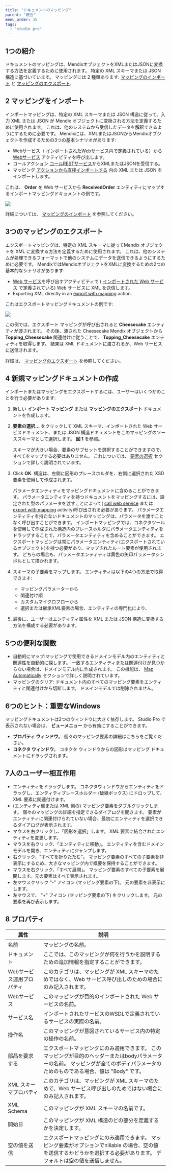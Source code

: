 ```yaml
---
title: "ドキュメントのマッピング"
parent: "統合"
menu_order: 35
tags:
  - "studio pro"
---
```


## 1つの紹介

ドキュメントのマッピングは、MendixオブジェクトをXMLまたはJSONに変換する方法を定義するために使用されます。 特定の XML スキーマまたは JSON 構造に基づいています。 マッピングには 2 種類あります: [マッピングのインポート](import-mappings) と [マッピングのエクスポート](export-mappings).

## 2 マッピングをインポート

インポートマッピングは、特定の XML スキーマまたは JSON 構造に従って、入力 XML または JSON が Mendix オブジェクトに変換される方法を定義するために使用されます。 これは、他のシステムから受信したデータを解釈できるようにするために必要です。 Mendixには、XMLまたはJSONからMendixオブジェクトを作成するための3つの基本シナリオがあります:

*   Webサービス（ [インポートされたWebサービス](consumed-web-service)内で定義されている）から [Webサービス](call-web-service-action) アクティビティを呼び出します。
*   コールアクション [コールRESTサービス](call-rest-action)からXMLまたはJSONを受信する。
*   マッピング [アクションから直接インポートする](import-mapping-action) 内の XML または JSON をインポートします。

これは、 **Order** を Web サービスから **ReceivedOrder** エンティティにマップするインポートマッピングドキュメントの例です。

![](attachments/16713725/16843933.png)

詳細については、 [マッピングのインポート](import-mappings) を参照してください。

## 3つのマッピングのエクスポート

エクスポートマッピングは、特定の XML スキーマに従ってMendix オブジェクトを XML に変換する方法を定義するために使用されます。 これは、他のシステムが処理できるフォーマットで他のシステムにデータを送信できるようにするために必要です。 MendixではMendixオブジェクトをXMLに変換するための2つの基本的なシナリオがあります:

*   [Web サービス](consumed-web-service)を呼び出すアクティビティで ( [インポートされた Web サービス](call-web-service-action) で定義されている) Web サービスに XML を送信します。
*   Exporting XML directly in an [export with mapping](export-mapping-action) action.

これはエクスポートマッピングドキュメントの例です:

![](attachments/16713726/16843940.png)

この例では、エクスポート マッピングが呼び出されると **Cheesecake** エンティティが渡されます。 その後、渡された Cheesecake Mendix オブジェクトから **Topping_Cheesecake** 関連付けに従うことで、 **Topping_Cheesecake** エンティティを取得します。 結果は XML ドキュメントに渡されるか、Web サービスに送信されます。

詳細は、 [マッピングのエクスポート](export-mappings) を参照してください。

## 4 新規マッピングドキュメントの作成

インポートまたはマッピングをエクスポートするには、ユーザーはいくつかのことを行う必要があります:

1.  新しい **インポート マッピング** または **マッピングのエクスポート** ドキュメントを作成します。

2.  **要素の選択...** をクリックして XML スキーマ、インポートされた Web サービスドキュメント、または JSON 構造ドキュメントをこのマッピングのソーススキーマとして選択します。 **図 1** を参照。

    スキーマが大きい場合、要素のサブセットを選択することができますので、すべてをマップする必要はありません。 これについては、 [要素の選択](select--elements) セクションで詳しく説明されています。

3.  Click **OK**. 構造は、左側に図形のプレースホルダを、右側に選択された XSD 要素を使用して作成されます。

    パラメータエンティティをマッピングドキュメントに含めることができます。 パラメータエンティティを持つドキュメントをマッピングするには、設定された型のパラメータを渡すことによって( [call web service](call-web-service-action) または [export with mapping](export-mapping-action) activity)呼び出される必要があります。 パラメータエンティティを持たないドキュメントのマッピングは、パラメータを渡すことなく呼び出すことができます。 インポートマッピングでは、コネクタツールを使用して作成された構造内のプレースホルダにパラメータエンティティをドラッグすることで、パラメータエンティティを含めることができます。 エクスポートマッピングは常にパラメータエンティティ(エクスポートされているオブジェクト)を持つ必要があり、マップされたルート要素が使用されます。 どちらの場合も、パラメータエンティティは黄色の矢印パラメータシンボルとして描かれます。

4.  スキーマの子要素をマップします。 エンティティは以下の4つの方法で取得できます:

    * マッピングパラメーターから
    * 関連付け順
    * カスタムマイクロフローから
    * 選択または継承XML要素の場合、エンティティの専門化により、

5.  最後に、ユーザーはエンティティ属性を XML または JSON 構造に変換する方法を構成する必要があります。

## 5つの便利な関数

*   自動的にマップ:マッピングで使用できるドメインモデル内のエンティティと関連性を自動的に探します。 一致するエンティティまたは関連付けが見つからない場合は、ドメインモデル内に作成されます。 この機能は、 [Map Automatically](map-automatically) セクションで詳しく説明されています。
*   マッピングのクリア: ドキュメント内のすべてのマッピング要素をエンティティと関連付けから切断します。 ドメインモデルでは削除されません。

## 6つのヒント：重要なWindows

マッピングドキュメントは2つのウィンドウに大きく依存します。 Studio Pro で表示されない場合は、 **ビューメニュー** から有効にすることができます。

*   **プロパティ ウィンドウ**。 個々のマッピング要素の詳細はこちらをご覧ください。
*   **コネクタ ウィンドウ**。 コネクタ ウィンドウからの図形はマッピング ドキュメントにドラッグされます。

## 7人のユーザー相互作用

*   エンティティをドラッグします。 コネクタウィンドウからエンティティをドラッグし、エンティティプレースホルダー (破線ボックス) にドロップして、XML 要素に関連付けます。
*   (エンティティ側または XML 側の) マッピング要素をダブルクリックします。 個々のマッピングの詳細を指定できるダイアログを開きます。 要素がエンティティに関連付けられていない場合、最初にエンティティを選択できるダイアログが表示されます。
*   マウスを右クリックし、「図形を選択」します。 XML 要素に結合されたエンティティを変更します。
*   マウスを右クリック、「エンティティに移動」。 エンティティを含むドメインモデルを開き、エンティティにジャンプします。
*   右クリック、"すべてを折りたたむ"。 マッピング要素のすべての子要素を非表示にするため、大きなマッピング内で概要を保持することができます。
*   マウスを右クリック、「すべて展開」。 マッピング要素のすべての子要素を展開します。元の要素はすべて表示されます。
*   左マウスクリック "-" アイコン (マッピング要素の下)。 元の要素を非表示にします。
*   左マウスで、 "+" アイコン (マッピング要素の下) をクリックします。 元の要素を再び表示します。

## 8 プロパティ

| 属性             | 説明                                                                                                |
| -------------- | ------------------------------------------------------------------------------------------------- |
| 名前             | マッピングの名前。                                                                                         |
| ドキュメント         | ここでは、このマッピングが何を行うかを説明するための追加情報を指定することができます。                                                       |
| Webサービス運用プロパティ | このカテゴリは、マッピングが XML スキーマのためではなく、Web サービス呼び出しのための場合にのみ記入されます。                                       |
| Webサービス        | このマッピングが目的のインポートされた Web サービスの名前。                                                                  |
| サービス名          | インポートされたサービスのWSDLで定義されているサービスの実際の名前。                                                              |
| 操作名            | このマッピングが意図されているサービス内の特定の操作の名前。                                                                    |
| 部品を要求する        | エクスポートマッピングにのみ適用できます。 このマッピングが目的のヘッダーまたはbodyパラメーターの名前。 マッピングが全てのボディパラメータのためのものである場合、値は "Body" です。 |
| XML スキーマプロパティ  | このカテゴリは、マッピングが XML スキーマのためで、Web サービス呼び出しのためではない場合にのみ記入されます。                                       |
| XML Schema     | このマッピングが XML スキーマの名前です。                                                                           |
| 開始日            | このマッピングが XML 構造のどの部分を定義するかを決定します。                                                                 |
| 空の値を送信         | エクスポートマッピングにのみ適用できます。 マッピング要素がオプションでnillable の場合、空の値を送信するかどうかを選択する必要があります。 デフォルトは空の値を送信しません。      |
